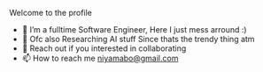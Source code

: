Welcome to the profile
- 👀 I’m a fulltime Software Engineer, Here I just mess arround :) 
- 📖 Ofc also Researching AI stuff Since thats the trendy thing atm 
- 💞️ Reach out if you interested in collaborating  
- 📫 How to reach me niyamabo@gmail.com

